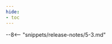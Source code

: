 ```yaml
---
hide:
- toc
---
```


<!-- SPDX-License-Identifier: CC-BY-4.0 -->
<!-- Copyright Contributors to the Egeria project. -->


--8<-- "snippets/release-notes/5-3.md"